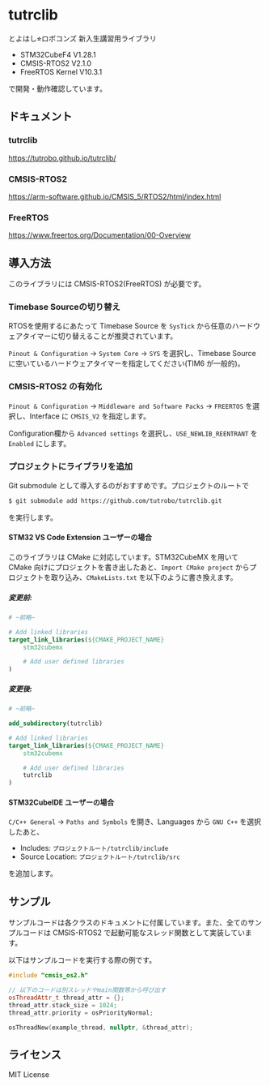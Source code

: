 # tutrclib

とよはし⭐︎ロボコンズ 新入生講習用ライブラリ

- STM32CubeF4 V1.28.1
- CMSIS-RTOS2 V2.1.0
- FreeRTOS Kernel V10.3.1

で開発・動作確認しています。

## ドキュメント

### tutrclib

https://tutrobo.github.io/tutrclib/

### CMSIS-RTOS2
 
https://arm-software.github.io/CMSIS_5/RTOS2/html/index.html

### FreeRTOS

https://www.freertos.org/Documentation/00-Overview

## 導入方法

このライブラリには CMSIS-RTOS2(FreeRTOS) が必要です。

### Timebase Sourceの切り替え

RTOSを使用するにあたって Timebase Source を `SysTick` から任意のハードウェアタイマーに切り替えることが推奨されています。

`Pinout & Configuration` -> `System Core` -> `SYS` を選択し、Timebase Source に空いているハードウェアタイマーを指定してください(TIM6 が一般的)。

### CMSIS-RTOS2 の有効化

`Pinout & Configuration` -> `Middleware and Software Packs` -> `FREERTOS` を選択し、Interface に `CMSIS_V2` を指定します。

Configuration欄から `Advanced settings` を選択し、`USE_NEWLIB_REENTRANT` を `Enabled` にします。

### プロジェクトにライブラリを追加

Git submodule として導入するのがおすすめです。プロジェクトのルートで

```sh
$ git submodule add https://github.com/tutrobo/tutrclib.git
```

を実行します。

#### STM32 VS Code Extension ユーザーの場合

このライブラリは CMake に対応しています。STM32CubeMX を用いて CMake 向けにプロジェクトを書き出したあと、`Import CMake project` からプロジェクトを取り込み、`CMakeLists.txt` を以下のように書き換えます。

##### 変更前:

```cmake
# ~前略~

# Add linked libraries
target_link_libraries(${CMAKE_PROJECT_NAME}
    stm32cubemx

    # Add user defined libraries
)
```

##### 変更後:

```cmake
# ~前略~

add_subdirectory(tutrclib)

# Add linked libraries
target_link_libraries(${CMAKE_PROJECT_NAME}
    stm32cubemx

    # Add user defined libraries
    tutrclib
)
```

#### STM32CubeIDE ユーザーの場合

`C/C++ General` -> `Paths and Symbols` を開き、Languages から `GNU C++` を選択したあと、

- Includes: `プロジェクトルート/tutrclib/include`
- Source Location: `プロジェクトルート/tutrclib/src`

を追加します。

## サンプル

サンプルコードは各クラスのドキュメントに付属しています。また、全てのサンプルコードは CMSIS-RTOS2 で起動可能なスレッド関数として実装しています。

以下はサンプルコードを実行する際の例です。

```cpp
#include "cmsis_os2.h"

// 以下のコードは別スレッドやmain関数等から呼び出す
osThreadAttr_t thread_attr = {};
thread_attr.stack_size = 1024;
thread_attr.priority = osPriorityNormal;

osThreadNew(example_thread, nullptr, &thread_attr);
```

## ライセンス

MIT License

